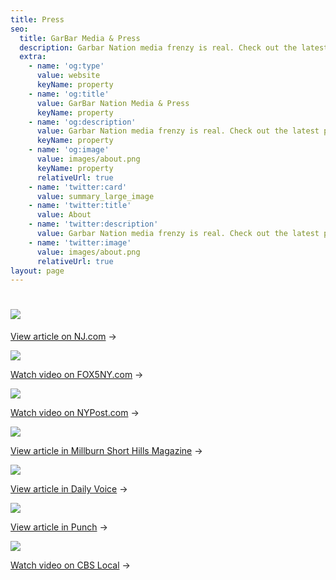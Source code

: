 ```yaml
---
title: Press
seo:
  title: GarBar Media & Press
  description: Garbar Nation media frenzy is real. Check out the latest press here.
  extra:
    - name: 'og:type'
      value: website
      keyName: property
    - name: 'og:title'
      value: GarBar Nation Media & Press
      keyName: property
    - name: 'og:description'
      value: Garbar Nation media frenzy is real. Check out the latest press here.
      keyName: property
    - name: 'og:image'
      value: images/about.png
      keyName: property
      relativeUrl: true
    - name: 'twitter:card'
      value: summary_large_image
    - name: 'twitter:title'
      value: About
    - name: 'twitter:description'
      value: Garbar Nation media frenzy is real. Check out the latest press here.
    - name: 'twitter:image'
      value: images/about.png
      relativeUrl: true
layout: page
---
```

# ![](/images/press-star-ledger-3dc356c5.png)

[View article on NJ.com](https://bit.ly/2XIp0Dk) →

![](/images/press-FOX5-52b7d387.png)

[Watch video on FOX5NY.com](https://bit.ly/3lSTM51) →

![](/images/press-NY-Post.png)

[Watch video on NYPost.com](https://bit.ly/2WazYkS) →

![](/images/press-millburn-shorthills-mag-d4b206f3.png)

[View article in Millburn Short Hills Magazine](https://bit.ly/3o2eodC) →

![](/images/press-daily-essex-1011fcb6.png)

[View article in Daily Voice](https://bit.ly/2XIDRxI) →

![](/images/press-punch.png)

[View article in Punch](https://bit.ly/39MYVGl) →

![](/images/press-cbs-local-7350ad9d.png)

[Watch video on CBS Local](https://cbsloc.al/39CvRAU) →
